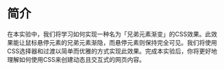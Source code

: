 # 简介

在本实验中，我们将学习如何实现一种名为「兄弟元素渐变」的CSS效果。此效果能让鼠标悬停元素的兄弟元素渐隐，而悬停元素则保持完全可见。我们将使用CSS选择器和过渡以简单而优雅的方式实现此效果。完成本实验后，你将更好地理解如何使用CSS来创建动态且交互式的网页内容。
